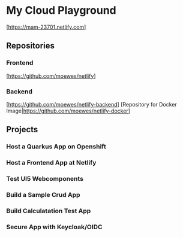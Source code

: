 # My Cloud Playground

[https://mam-23701.netlify.com]

## Repositories

### Frontend

[https://github.com/moewes/netlify]

### Backend

[https://github.com/moewes/netlify-backend]
[Repository for Docker Image|https://github.com/moewes/netlify-docker]

## Projects

### Host a Quarkus App on Openshift

### Host a Frontend App at Netlify

### Test UI5 Webcomponents

### Build a Sample Crud App

### Build Calculatation Test App

### Secure App with Keycloak/OIDC




